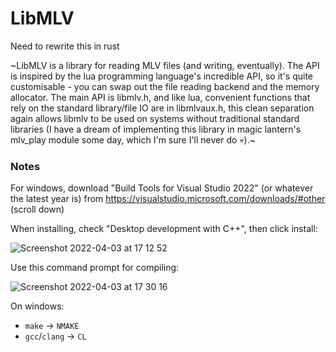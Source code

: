 # LibMLV

Need to rewrite this in rust

~LibMLV is a library for reading MLV files (and writing, eventually). The API is inspired by the lua programming language's incredible API, so it's quite customisable - you can swap out the file reading backend and the memory allocator. The main API is libmlv.h, and like lua, convenient functions that rely on the standard library/file IO are in libmlvaux.h, this clean separation again allows libmlv to be used on systems without traditional standard libraries (I have a dream of implementing this library in magic lantern's mlv_play module some day, which I'm sure I'll never do 💀).~

### Notes

For windows, download "Build Tools for Visual Studio 2022" (or whatever the latest year is) from https://visualstudio.microsoft.com/downloads/#other (scroll down)

When installing, check "Desktop development with C++", then click install:

![Screenshot 2022-04-03 at 17 12 52](https://user-images.githubusercontent.com/23642861/161437468-8db69298-0c37-4916-930e-64728a264471.png)

Use this command prompt for compiling:

![Screenshot 2022-04-03 at 17 30 16](https://user-images.githubusercontent.com/23642861/161438095-4f790d38-88e2-43c5-b9e6-27af08fe74d4.png)

On windows:
- `make` -> `NMAKE`
- `gcc`/`clang` -> `CL`
